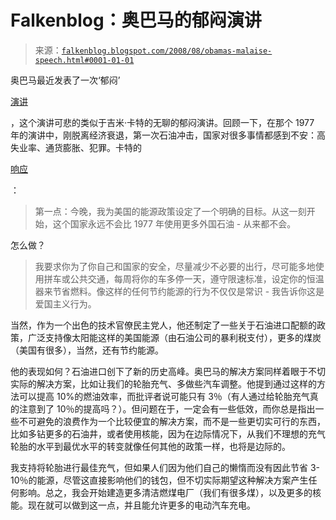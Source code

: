 <!--yml

分类：未分类

日期：2024 年 05 月 12 日 23:04:10

-->

# Falkenblog：奥巴马的郁闷演讲

> 来源：[`falkenblog.blogspot.com/2008/08/obamas-malaise-speech.html#0001-01-01`](http://falkenblog.blogspot.com/2008/08/obamas-malaise-speech.html#0001-01-01)

奥巴马最近发表了一次‘郁闷’

[演讲](http://townhall.com/columnists/BrianFitzpatrick/2008/05/20/media_cover_up_obamas_malaise_speech)

，这个演讲可悲的类似于吉米·卡特的无聊的郁闷演讲。回顾一下，在那个 1977 年的演讲中，刚脱离经济衰退，第一次石油冲击，国家对很多事情都感到不安：高失业率、通货膨胀、犯罪。卡特的

[响应](http://www.pbs.org/wgbh/amex/carter/filmmore/ps_crisis.html)

：

> 第一点：今晚，我为美国的能源政策设定了一个明确的目标。从这一刻开始，这个国家永远不会比 1977 年使用更多外国石油 - 从来都不会。

怎么做？

> 我要求你为了你自己和国家的安全，尽量减少不必要的出行，尽可能多地使用拼车或公共交通，每周将你的车多停一天，遵守限速标准，设定你的恒温器来节省燃料。像这样的任何节约能源的行为不仅仅是常识 - 我告诉你这是爱国主义行为。

当然，作为一个出色的技术官僚民主党人，他还制定了一些关于石油进口配额的政策，广泛支持像太阳能这样的美国能源（由石油公司的暴利税支付），更多的煤炭（美国有很多），当然，还有节约能源。

他的表现如何？石油进口创下了新的历史高峰。奥巴马的解决方案同样着眼于不切实际的解决方案，比如让我们的轮胎充气、多做些汽车调整。他提到通过这样的方法可以提高 10%的燃油效率，而批评者说可能只有 3％（有人通过给轮胎充气真的注意到了 10％的提高吗？）。但问题在于，一定会有一些低效，而你总是指出一些不可避免的浪费作为一个比较便宜的解决方案，而不是一些更切实可行的东西，比如多钻更多的石油井，或者使用核能，因为在边际情况下，从我们不理想的充气轮胎的水平到最优水平的转变就像任何其他的政策一样，也将是边际的。

我支持将轮胎进行最佳充气，但如果人们因为他们自己的懒惰而没有因此节省 3-10％的能源，尽管这直接影响他们的钱包，但不切实际期望这种解决方案产生任何影响。总之，我会开始建造更多清洁燃煤电厂（我们有很多煤），以及更多的核能。现在就可以做到这一点，并且能允许更多的电动汽车充电。
